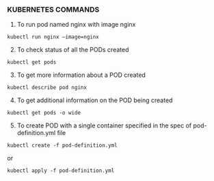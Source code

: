 ### KUBERNETES COMMANDS

1. To run pod named nginx with image nginx

```
kubectl run nginx —image=nginx
```

2. To check status of all the PODs created

```
kubectl get pods
```

3. To get more information about a POD created

```
kubectl describe pod nginx
```

4. To get additional information on the POD being created

```
kubectl get pods -o wide
```

5. To create POD with a single container specified in the spec of pod-definition.yml file

```
kubectl create -f pod-definition.yml
```

or

```
kubectl apply -f pod-definition.yml
```